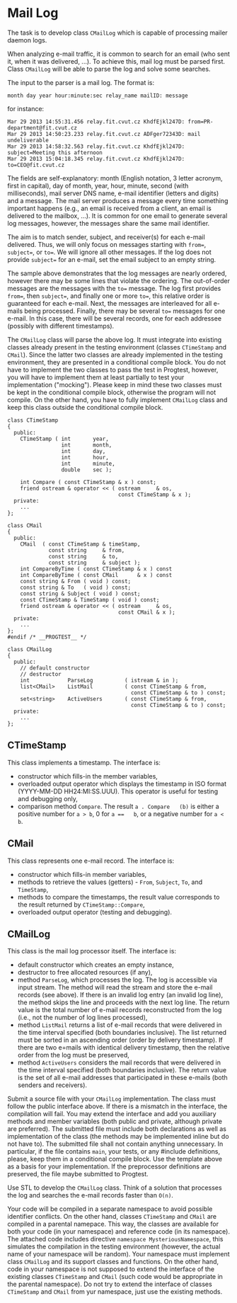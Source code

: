 # Mail Log


The task is to develop class `CMailLog` which is capable of processing mailer daemon logs.

When analyzing e-mail traffic, it is common to search for an email (who sent it, when it was delivered, ...). To achieve this, mail log must be parsed first. Class `CMailLog` will be able to parse the log and solve some searches.

The input to the parser is a mail log. The format is:

    month day year hour:minute:sec relay_name mailID: message

for instance:

    Mar 29 2013 14:55:31.456 relay.fit.cvut.cz KhdfEjkl247D: from=PR-department@fit.cvut.cz
    Mar 29 2013 14:50:23.233 relay.fit.cvut.cz ADFger72343D: mail undeliverable
    Mar 29 2013 14:58:32.563 relay.fit.cvut.cz KhdfEjkl247D: subject=Meeting this afternoon
    Mar 29 2013 15:04:18.345 relay.fit.cvut.cz KhdfEjkl247D: to=CEO@fit.cvut.cz

The fields are self-explanatory: month (English notation, 3 letter acronym, first in capital), day of month, year, hour, minute, second (with milliseconds), mail server DNS name, e-mail identifier (letters and digits) and a message. The mail server produces a message every time something important happens (e.g., an email is received from a client, an email is delivered to the mailbox, ...). It is common for one email to generate several log messages, however, the messages share the same mail identifier.

The aim is to match sender, subject, and receiver(s) for each e-mail delivered. Thus, we will only focus on messages starting with `from=`, `subject=`, or `to=`. We will ignore all other messages. If the log does not provide `subject=` for an e-mail, set the email subject to an empty string.

The sample above demonstrates that the log messages are nearly ordered, however there may be some lines that violate the ordering. The out-of-order messages are the messages with the `to=` message. The log first provides `from=`, then `subject=`, and finally one or more `to=`, this relative order is guaranteed for each e-mail. Next, the messages are interleaved for all e-mails being processed. Finally, there may be several `to=` messages for one e-mail. In this case, there will be several records, one for each addressee (possibly with different timestamps).

The `CMailLog` class will parse the above log. It must integrate into existing classes already present in the testing environment (classes `CTimeStamp` and `CMail`). Since the latter two classes are already implemented in the testing environment, they are presented in a conditional compile block. You do not have to implement the two classes to pass the test in Progtest, however, you will have to implement them at least partially to test your implementation ("mocking"). Please keep in mind these two classes must be kept in the conditional compile block, otherwise the program will not compile. On the other hand, you have to fully implement `CMailLog` class and keep this class outside the conditional compile block.

    class CTimeStamp
    {
      public:
        CTimeStamp ( int       year,
                     int       month,
                     int       day,
                     int       hour,
                     int       minute,
                     double    sec );
                                                                 
        int Compare ( const CTimeStamp & x ) const;
        friend ostream & operator << ( ostream     & os,
                                       const CTimeStamp & x );
      private:
        ...
    };

    class CMail
    {
      public:
        CMail  ( const CTimeStamp & timeStamp,
                 const string     & from,
                 const string     & to,
                 const string     & subject );
        int CompareByTime ( const CTimeStamp & x ) const 
        int CompareByTime ( const CMail      & x ) const 
        const string & From ( void ) const;
        const string & To   ( void ) const;
        const string & Subject ( void ) const;
        const CTimeStamp & TimeStamp ( void ) const;
        friend ostream & operator << ( ostream     & os,
                                       const CMail & x );
      private:
        ...
    };
    #endif /* __PROGTEST__ */   

    class CMailLog      
    {
      public: 
        // default constructor
        // destructor
        int            ParseLog          ( istream & in );
        list<CMail>    ListMail          ( const CTimeStamp & from,
                                           const CTimeStamp & to ) const;
        set<string>    ActiveUsers       ( const CTimeStamp & from,
                                           const CTimeStamp & to ) const;
      private:
        ...
    };

CTimeStamp
----------

This class implements a timestamp. The interface is:

-   constructor which fills-in the member variables,
-   overloaded output operator which displays the timestamp in ISO format (YYYY-MM-DD HH24:MI:SS.UUU). This operator is useful for testing and debugging only,
-   comparison method `Compare`. The result `a . Compare   (b)` is either a positive number for `a > b`, 0 for `a ==   b`, or a negative number for `a < b`.

CMail
-----

This class represents one e-mail record. The interface is:

-   constructor which fills-in member variables,
-   methods to retrieve the values (getters) - `From`, `Subject`, `To`, and `TimeStamp`,
-   methods to compare the timestamps, the result value corresponds to the result returned by `CTimeStamp::Compare`,
-   overloaded output operator (testing and debugging).

CMailLog
--------

This class is the mail log processor itself. The interface is:

-   default constructor which creates an empty instance,
-   destructor to free allocated resources (if any),
-   method `ParseLog`, which processes the log. The log is accessible via input stream. The method will read the stream and store the e-mail records (see above). If there is an invalid log entry (an invalid log line), the method skips the line and proceeds with the next log line. The return value is the total number of e-mail records reconstructed from the log (i.e., not the number of log lines processed),
-   method `ListMail` returns a list of e-mail records that were delivered in the time interval specified (both boundaries inclusive). The list returned must be sorted in an ascending order (order by delivery timestamp). If there are two e=mails with identical delivery timestamp, then the relative order from the log must be preserved,
-   method `ActiveUsers` considers the mail records that were delivered in the time interval specified (both boundaries inclusive). The return value is the set of all e-mail addresses that participated in these e-mails (both senders and receivers).

Submit a source file with your `CMailLog` implementation. The class must follow the public interface above. If there is a mismatch in the interface, the compilation will fail. You may extend the interface and add you auxiliary methods and member variables (both public and private, although private are preferred). The submitted file must include both declarations as well as implementation of the class (the methods may be implemented inline but do not have to). The submitted file shall not contain anything unnecessary. In particular, if the file contains `main`, your tests, or any \#include definitions, please, keep them in a conditional compile block. Use the template above as a basis for your implementation. If the preprocessor definitions are preserved, the file maybe submitted to Progtest.

Use STL to develop the `CMailLog` class. Think of a solution that processes the log and searches the e-mail records faster than `O(n)`.

Your code will be compiled in a separate namespace to avoid possible identifier conflicts. On the other hand, classes `CTimeStamp` and `CMail` are compiled in a parental namepace. This way, the classes are available for both your code (in your namespace) and reference code (in its namespace). The attached code includes directive `namespace MysteriousNamespace`, this simulates the compilation in the testing environment (however, the actual name of your namespace will be random). Your namespace must implement class `CMailLog` and its support classes and functions. On the other hand, code in your namespace is not supposed to extend the interface of the existing classes `CTimeStamp` and `CMail` (such code would be appropriate in the parental namespace). Do not try to extend the interface of classes `CTimeStamp` and `CMail` from yur namespace, just use the existing methods.
